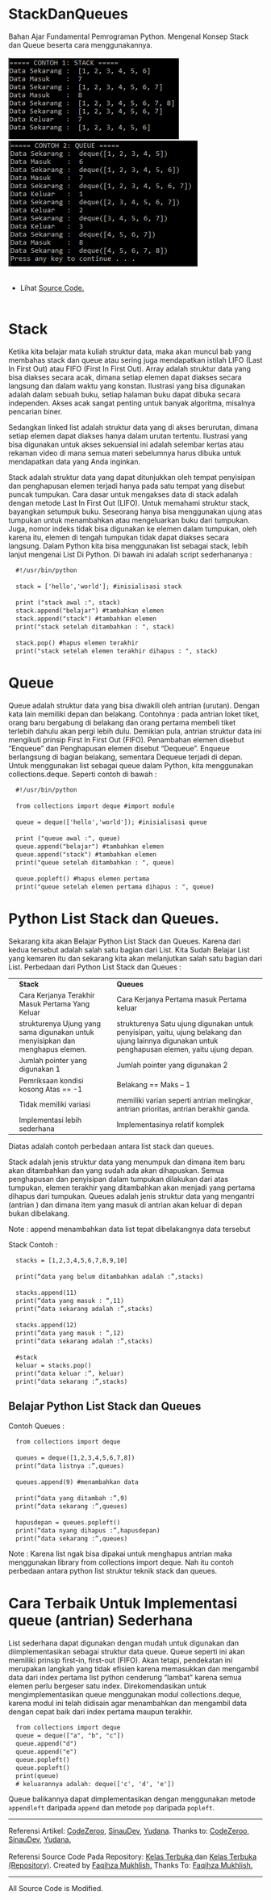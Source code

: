 # StackDanQueues

Bahan Ajar Fundamental Pemrograman Python. Mengenal Konsep Stack dan Queue beserta cara menggunakannya.<br><br>
<img src="https://github.com/RizkyKhapidsyah/StackDanQueues/blob/master/result/001.PNG"><br>
<img src="https://github.com/RizkyKhapidsyah/StackDanQueues/blob/master/result/002.PNG"><br><br>
- Lihat <a href="https://github.com/RizkyKhapidsyah/StackDanQueues/blob/master/StackDanQueues.py">Source Code.</a><br><br>

# Stack

Ketika kita belajar mata kuliah struktur data, maka akan muncul bab yang membahas stack dan queue atau sering juga mendapatkan istilah LIFO (Last In First Out) atau FIFO (First In First Out). 
Array adalah struktur data yang bisa diakses secara acak, dimana setiap elemen dapat diakses secara langsung dan dalam waktu yang konstan. Ilustrasi yang bisa digunakan adalah dalam sebuah buku, setiap halaman buku dapat dibuka secara independen. Akses acak sangat penting untuk banyak algoritma, misalnya pencarian biner. 

Sedangkan linked list adalah struktur data yang di akses berurutan, dimana setiap elemen dapat diakses hanya dalam urutan tertentu. Ilustrasi yang bisa digunakan untuk akses sekuensial ini adalah selembar kertas atau rekaman video di mana semua materi sebelumnya harus dibuka untuk mendapatkan data yang Anda inginkan.

Stack adalah struktur data yang dapat ditunjukkan oleh tempat penyisipan dan penghapusan elemen terjadi hanya pada satu tempat yang disebut puncak tumpukan. Cara dasar untuk mengakses data di stack adalah dengan metode Last In First Out (LIFO). Untuk memahami struktur stack, bayangkan setumpuk buku. Seseorang hanya bisa menggunakan ujung atas tumpukan untuk menambahkan atau mengeluarkan buku dari tumpukan. Juga, nomor indeks tidak bisa digunakan ke elemen dalam tumpukan, oleh karena itu, elemen di tengah tumpukan tidak dapat diakses secara langsung. Dalam Python kita bisa menggunakan list sebagai stack, lebih lanjut mengenai List Di Python.  Di bawah ini adalah script sederhananya :

      #!/usr/bin/python

      stack = ['hello','world']; #inisialisasi stack

      print ("stack awal :", stack)
      stack.append("belajar") #tambahkan elemen
      stack.append("stack") #tambahkan elemen
      print("stack setelah ditambahkan : ", stack)

      stack.pop() #hapus elemen terakhir
      print("stack setelah elemen terakhir dihapus : ", stack)
      
# Queue

Queue adalah struktur data yang bisa diwakili oleh antrian (urutan). Dengan kata lain memiliki depan dan belakang. Contohnya : pada antrian loket tiket, orang baru bergabung di belakang dan orang pertama membeli tiket terlebih dahulu akan pergi lebih dulu. Demikian pula, antrian struktur data ini mengikuti prinsip First In First Out (FIFO). Penambahan elemen disebut “Enqueue” dan Penghapusan elemen disebut “Dequeue”. Enqueue berlangsung di bagian belakang, sementara Dequeue terjadi di depan. Untuk menggunakan list sebagai queue dalam Python, kita menggunakan collections.deque. Seperti contoh di bawah :

      #!/usr/bin/python

      from collections import deque #import module

      queue = deque(['hello','world']); #inisialisasi queue

      print ("queue awal :", queue)
      queue.append("belajar") #tambahkan elemen
      queue.append("stack") #tambahkan elemen
      print("queue setelah ditambahkan : ", queue)

      queue.popleft() #hapus elemen pertama
      print("queue setelah elemen pertama dihapus : ", queue)

# Python List Stack dan Queues.

Sekarang kita akan Belajar Python List Stack dan Queues. Karena dari kedua tersebut adalah salah satu bagian dari List. Kita Sudah Belajar List yang kemaren itu dan sekarang kita akan melanjutkan salah satu bagian dari List. Perbedaan dari Python List Stack dan Queues :

<table class="wp-block-table is-style-regular">
<tbody>
<tr>
<td> </td>
<td><strong>Stack</strong></td><td>
<strong>Queues</strong></td>
</tr><tr>
<td></td>
<td>Cara Kerjanya Terakhir Masuk Pertama Yang Keluar</td>
<td>Cara Kerjanya Pertama masuk Pertama keluar</td>
</tr><tr>
<td></td>
<td>strukturenya Ujung yang sama digunakan untuk menyisipkan dan menghapus elemen.</td>
<td>strukturenya Satu ujung digunakan untuk penyisipan, yaitu, ujung belakang dan ujung lainnya digunakan untuk penghapusan elemen, yaitu ujung depan.</td>
</tr><tr><td></td>
<td>Jumlah pointer yang digunakan 1 </td>
<td>Jumlah pointer yang digunakan 2</td>
</tr><tr>
<td></td>
<td>Pemriksaan kondisi kosong  Atas == -1</td>
<td>Belakang == Maks &#8211; 1</td>
</tr><tr><td></td>
<td>Tidak memiliki variasi </td>
<td>memiliki varian seperti antrian melingkar, antrian prioritas, antrian berakhir ganda.</td>
</tr>
<tr><td></td>
<td>Implementasi lebih sederhana</td>
<td>Implementasinya relatif komplek</td></tr><tr>
</tr></tbody></table>

Diatas adalah contoh perbedaan antara list stack dan queues.

Stack adalah jenis struktur data yang menumpuk dan dimana item baru akan ditambahkan dan yang sudah ada akan dihapuskan. Semua penghapusan dan penyisipan dalam tumpukan dilakukan dari atas tumpukan, elemen terakhir yang ditambahkan akan menjadi yang pertama dihapus dari tumpukan. Queues adalah jenis struktur data yang mengantri (antrian ) dan dimana item yang masuk di antrian akan keluar di depan bukan dibelakang.

Note : append menambahkan data list tepat dibelakangnya data tersebut

Stack Contoh :

      stacks = [1,2,3,4,5,6,7,8,9,10]

      print(“data yang belum ditambahkan adalah :”,stacks)

      stacks.append(11)
      print(“data yang masuk : “,11)
      print(“data sekarang adalah :”,stacks)

      stacks.append(12)
      print(“data yang masuk : “,12)
      print(“data sekarang adalah :”,stacks)

      #stack
      keluar = stacks.pop()
      print(“data keluar :”, keluar)
      print(“data sekarang :”,stacks)

## Belajar Python List Stack dan Queues

Contoh Queues :

      from collections import deque

      queues = deque([1,2,3,4,5,6,7,8])
      print(“data listnya :”,queues)

      queues.append(9) #menambahkan data

      print(“data yang ditambah :”,9)
      print(“data sekarang :”,queues)

      hapusdepan = queues.popleft()
      print(“data nyang dihapus :”,hapusdepan)
      print(“data sekarang :”,queues)

Note : Karena list ngak bisa dipakai untuk menghapus antrian maka menggunakan library from collections import deque.
Nah itu contoh perbedaan antara python list struktur teknik stack dan queues.

# Cara Terbaik Untuk Implementasi queue (antrian) Sederhana

List sederhana dapat digunakan dengan mudah untuk digunakan dan diimplementasikan sebagai struktur data queue. Queue seperti ini akan memiliki prinsip first-in, first-out (FIFO). Akan tetapi, pendekatan ini merupakan langkah yang tidak efisien karena memasukkan dan mengambil data dari index pertama list python cenderung “lambat” karena semua elemen perlu bergeser satu index. Direkomendasikan untuk mengimplementasikan queue menggunakan modul collections.deque, karena modul ini telah didisain agar menambahkan dan mengambil data dengan cepat baik dari index pertama maupun terakhir.

      from collections import deque
      queue = deque(["a", "b", "c"])
      queue.append("d")
      queue.append("e")
      queue.popleft()
      queue.popleft()
      print(queue)
      # keluarannya adalah: deque(['c', 'd', 'e'])

Queue balikannya dapat dimplementasikan dengan menggunakan metode <code class="highlighter-rouge">appendleft</code> daripada <code class="highlighter-rouge">append</code> dan metode <code class="highlighter-rouge">pop</code> daripada <code class="highlighter-rouge">popleft</code>.

-----
Referensi Artikel: <a href="https://www.codezeroo.com">CodeZeroo</a>, <a href="https://sinaudev.github.io">SinauDev</a>, <a href="https://www.yudana.id">Yudana</a>. Thanks to: <a href="https://www.codezeroo.com">CodeZeroo</a>, <a href="https://sinaudev.github.io">SinauDev</a>, <a href="https://www.yudana.id">Yudana.</a><br><br> 
Referensi Source Code Pada Repository: <a href="https://www.youtube.com/user/faqihzamukhlish"> Kelas Terbuka </a> dan <a href="https://github.com/kelasterbuka"> Kelas Terbuka (Repository)</a>. Created by <a href="https://github.com/faqihza">Faqihza Mukhlish.</a> Thanks To: <a href="https://www.youtube.com/channel/UCRGHjysoCemh4y7tCJQs30w/about">Faqihza Mukhlish.</a><br>

-----
All Source Code is Modified.


